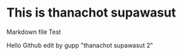 # This is thanachot supawasut

Markdown file Test

Hello Github
edit by gupp
"thanachot supawasut 2"
